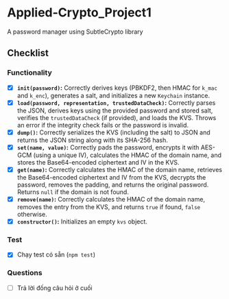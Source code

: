 # Applied-Crypto_Project1
A password manager using SubtleCrypto library



## Checklist

###  Functionality
    
- [X]   **`init(password)`:** Correctly derives keys (PBKDF2, then HMAC for `k_mac` and `k_enc`), generates a salt, and initializes a new `Keychain` instance.
- [X]   **`load(password, representation, trustedDataCheck)`:** Correctly parses the JSON, derives keys using the provided password and stored salt, verifies the `trustedDataCheck` (if provided), and loads the KVS. Throws an error if the integrity check fails or the password is invalid.
- [X]   **`dump()`:** Correctly serializes the KVS (including the salt) to JSON and returns the JSON string along with its SHA-256 hash.
- [X]   **`set(name, value)`:** Correctly pads the password, encrypts it with AES-GCM (using a unique IV), calculates the HMAC of the domain name, and stores the Base64-encoded ciphertext and IV in the KVS.
- [X]   **`get(name)`:** Correctly calculates the HMAC of the domain name, retrieves the Base64-encoded ciphertext and IV from the KVS, decrypts the password, removes the padding, and returns the original password. Returns `null` if the domain is not found.
- [X]   **`remove(name)`:** Correctly calculates the HMAC of the domain name, removes the entry from the KVS, and returns `true` if found, `false` otherwise.
- [X]   **`constructor()`:** Initializes an empty `kvs` object.

### Test

- [X] Chạy test có sẵn (`npm test`)

### Questions

- [ ]   Trả lời đống câu hỏi ở cuối

